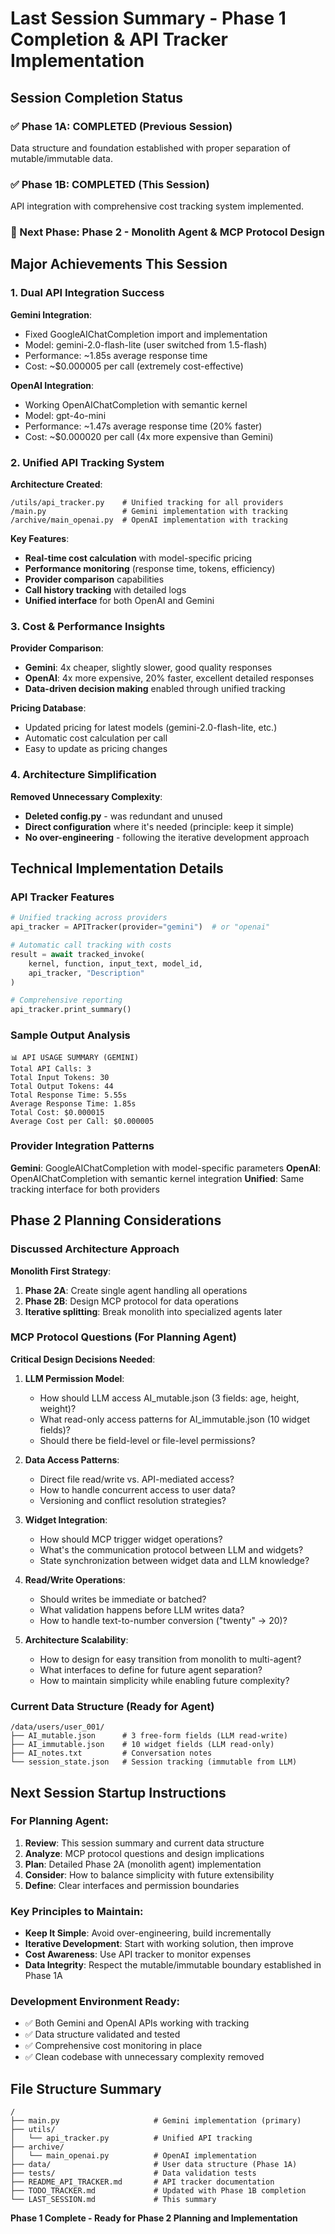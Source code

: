 # Last Session Summary - Phase 1 Completion & API Tracker Implementation

## Session Completion Status

### ✅ Phase 1A: COMPLETED (Previous Session)
Data structure and foundation established with proper separation of mutable/immutable data.

### ✅ Phase 1B: COMPLETED (This Session)
API integration with comprehensive cost tracking system implemented.

### 🔄 Next Phase: Phase 2 - Monolith Agent & MCP Protocol Design

## Major Achievements This Session

### 1. **Dual API Integration Success**
**Gemini Integration**: 
- Fixed GoogleAIChatCompletion import and implementation
- Model: gemini-2.0-flash-lite (user switched from 1.5-flash)
- Performance: ~1.85s average response time
- Cost: ~$0.000005 per call (extremely cost-effective)

**OpenAI Integration**:
- Working OpenAIChatCompletion with semantic kernel
- Model: gpt-4o-mini 
- Performance: ~1.47s average response time (20% faster)
- Cost: ~$0.000020 per call (4x more expensive than Gemini)

### 2. **Unified API Tracking System**
**Architecture Created**:
```
/utils/api_tracker.py    # Unified tracking for all providers
/main.py                 # Gemini implementation with tracking
/archive/main_openai.py  # OpenAI implementation with tracking
```

**Key Features**:
- **Real-time cost calculation** with model-specific pricing
- **Performance monitoring** (response time, tokens, efficiency)
- **Provider comparison** capabilities
- **Call history tracking** with detailed logs
- **Unified interface** for both OpenAI and Gemini

### 3. **Cost & Performance Insights**
**Provider Comparison**:
- **Gemini**: 4x cheaper, slightly slower, good quality responses
- **OpenAI**: 4x more expensive, 20% faster, excellent detailed responses
- **Data-driven decision making** enabled through unified tracking

**Pricing Database**:
- Updated pricing for latest models (gemini-2.0-flash-lite, etc.)
- Automatic cost calculation per call
- Easy to update as pricing changes

### 4. **Architecture Simplification**
**Removed Unnecessary Complexity**:
- **Deleted config.py** - was redundant and unused
- **Direct configuration** where it's needed (principle: keep it simple)
- **No over-engineering** - following the iterative development approach

## Technical Implementation Details

### API Tracker Features
```python
# Unified tracking across providers
api_tracker = APITracker(provider="gemini")  # or "openai"

# Automatic call tracking with costs
result = await tracked_invoke(
    kernel, function, input_text, model_id, 
    api_tracker, "Description"
)

# Comprehensive reporting
api_tracker.print_summary()
```

### Sample Output Analysis
```
📊 API USAGE SUMMARY (GEMINI)
Total API Calls: 3
Total Input Tokens: 30
Total Output Tokens: 44
Total Response Time: 5.55s
Average Response Time: 1.85s
Total Cost: $0.000015
Average Cost per Call: $0.000005
```

### Provider Integration Patterns
**Gemini**: GoogleAIChatCompletion with model-specific parameters
**OpenAI**: OpenAIChatCompletion with semantic kernel integration
**Unified**: Same tracking interface for both providers

## Phase 2 Planning Considerations

### Discussed Architecture Approach
**Monolith First Strategy**:
1. **Phase 2A**: Create single agent handling all operations
2. **Phase 2B**: Design MCP protocol for data operations
3. **Iterative splitting**: Break monolith into specialized agents later

### MCP Protocol Questions (For Planning Agent)
**Critical Design Decisions Needed**:

1. **LLM Permission Model**:
   - How should LLM access AI_mutable.json (3 fields: age, height, weight)?
   - What read-only access patterns for AI_immutable.json (10 widget fields)?
   - Should there be field-level or file-level permissions?

2. **Data Access Patterns**:
   - Direct file read/write vs. API-mediated access?
   - How to handle concurrent access to user data?
   - Versioning and conflict resolution strategies?

3. **Widget Integration**:
   - How should MCP trigger widget operations?
   - What's the communication protocol between LLM and widgets?
   - State synchronization between widget data and LLM knowledge?

4. **Read/Write Operations**:
   - Should writes be immediate or batched?
   - What validation happens before LLM writes data?
   - How to handle text-to-number conversion ("twenty" → 20)?

5. **Architecture Scalability**:
   - How to design for easy transition from monolith to multi-agent?
   - What interfaces to define for future agent separation?
   - How to maintain simplicity while enabling future complexity?

### Current Data Structure (Ready for Agent)
```
/data/users/user_001/
├── AI_mutable.json      # 3 free-form fields (LLM read-write)
├── AI_immutable.json    # 10 widget fields (LLM read-only)  
├── AI_notes.txt         # Conversation notes
└── session_state.json   # Session tracking (immutable from LLM)
```

## Next Session Startup Instructions

### For Planning Agent:
1. **Review**: This session summary and current data structure
2. **Analyze**: MCP protocol questions and design implications
3. **Plan**: Detailed Phase 2A (monolith agent) implementation
4. **Consider**: How to balance simplicity with future extensibility
5. **Define**: Clear interfaces and permission boundaries

### Key Principles to Maintain:
- **Keep It Simple**: Avoid over-engineering, build incrementally
- **Iterative Development**: Start with working solution, then improve
- **Cost Awareness**: Use API tracker to monitor expenses
- **Data Integrity**: Respect the mutable/immutable boundary established in Phase 1A

### Development Environment Ready:
- ✅ Both Gemini and OpenAI APIs working with tracking
- ✅ Data structure validated and tested
- ✅ Comprehensive cost monitoring in place
- ✅ Clean codebase with unnecessary complexity removed

## File Structure Summary
```
/
├── main.py                     # Gemini implementation (primary)
├── utils/
│   └── api_tracker.py          # Unified API tracking
├── archive/
│   └── main_openai.py          # OpenAI implementation  
├── data/                       # User data structure (Phase 1A)
├── tests/                      # Data validation tests
├── README_API_TRACKER.md       # API tracker documentation
├── TODO_TRACKER.md             # Updated with Phase 1B completion
└── LAST_SESSION.md             # This summary
```

**Phase 1 Complete - Ready for Phase 2 Planning and Implementation**